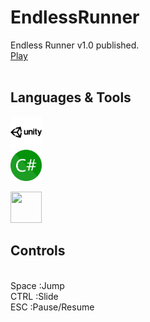 # EndlessRunner
 
Endless Runner v1.0 published.<br/>
 [Play](https://yavuzozay.itch.io/endless-runner) <br/><br/>

 ## Languages & Tools
<img src="https://raw.githubusercontent.com/github/explore/80688e429a7d4ef2fca1e82350fe8e3517d3494d/topics/unity/unity.png" width="50" height="50"  /> 
<br>
<img src="https://raw.githubusercontent.com/github/explore/80688e429a7d4ef2fca1e82350fe8e3517d3494d/topics/csharp/csharp.png" width="50" height="50"  />

<img src="https://icon-library.com/images/blender-3d-icon/blender-3d-icon-9.jpg" width="50" height="50" /> <br> 

## Controls
<br>
Space :Jump <br>
CTRL  :Slide <br>
ESC   :Pause/Resume <br>  